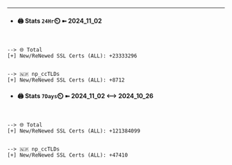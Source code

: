 

---
- #### 🖨️ **Stats** `24Hr`⏲️ ➼ 2024_11_02
```console


--> 🌐 Total
[+] New/ReNewed SSL Certs (ALL): +23333296


--> 🇳🇵 np_ccTLDs
[+] New/ReNewed SSL Certs (ALL): +8712

```

- #### 🖨️ **Stats** `7Days`⏲️ ➼ 2024_11_02 <--> 2024_10_26
```console


--> 🌐 Total
[+] New/ReNewed SSL Certs (ALL): +121384099


--> 🇳🇵 np_ccTLDs
[+] New/ReNewed SSL Certs (ALL): +47410

```

